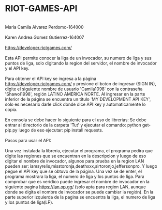 # RIOT-GAMES-API
<br>Maria Camila Alvarez Perdomo-164000</br>
<br>Karen Andrea Gomez Gutierrez-164007</br>
<br>https://developer.riotgames.com/</br>
<br>Esta API permite conocer la liga de un invocador, su numero de liga y sus puntos de liga, solo digitando la region del servidor, el nombre de invocador y el API key.</br>
<br>Para obtener el API key se ingresa a la página https://developer.riotgames.com/ y presione el boton de ingresar (SIGN IN), digite el siguiente nombre de usuario 'Camila1098' con la contraseña 'Shawol1998', región LATINO AMERICA NORTE. Al ingresar en la parte inferior de la página se encuentra un titulo 'MY DEVELOPMENT API KEY', solo es necesario darle click donde dice API key y automaticamente lo copia.</br>
<br>En consola se debe hacer lo siguiente para el uso de librerias:
Se debe entrar al directorio de la carpeta 'Tut' y ejecutar el comando: python get-pip.py
luego de eso ejecutar: pip install requests.</br>
<br>Pasos para usar el API:</br>
<br>Una vez instalada la libreria, ejecutar el programa, el programa pedira que digite las regiones que se encuentran en la descripcion y luego de eso digitar el nombre de invocador, algunos para prueba en la region LAN pueden ser: iamsyrelis,misstoronja,deathxxx,sirtoronjo,jeffersonpro. Y luego pegue el API key que se obtuvo de la página. Una vez se de enter, el programa mostrara la liga, el numero de liga y los puntos de liga. Para comprobar que es veridico puede ingresar el nombre de invocador en la siguiente pagina https://lan.op.gg/ (solo apta para region LAN, aunque donde se digita el nombre de invocador se puede cambiar la región). En la parte superior izquierda de la pagina se encuentra la liga, el numero de liga y los puntos de liga(LP).</br>

